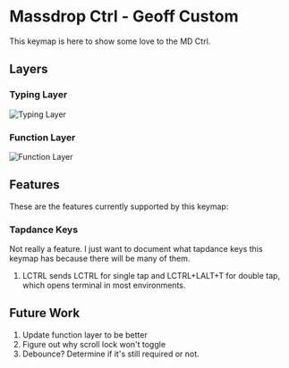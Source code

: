 # Massdrop Ctrl - Geoff Custom

This keymap is here to show some love to the MD Ctrl.

## Layers

### Typing Layer

![Typing Layer](https://imgur.com/QUIU2SL.png)

### Function Layer

![Function Layer](https://imgur.com/4q4ld4X.png)

## Features

These are the features currently supported by this keymap:

### Tapdance Keys

Not really a feature. I just want to document what tapdance keys this keymap has because there will be many of them.

1. LCTRL sends LCTRL for single tap and LCTRL+LALT+T for double tap, which opens terminal in most environments.

## Future Work

1. Update function layer to be better
2. Figure out why scroll lock won't toggle
3. Debounce? Determine if it's still required or not.
